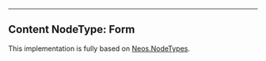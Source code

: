 --------------
Content NodeType: Form
--------------

This implementation is fully based on [Neos.NodeTypes](https://github.com/neos/neos-nodetypes).
